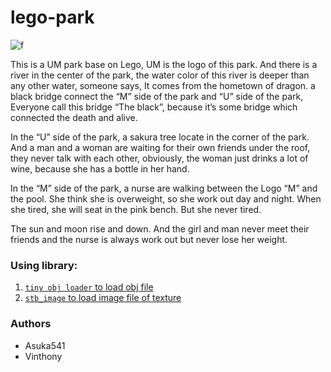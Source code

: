 # lego-park

![f](https://cloud.githubusercontent.com/assets/4397546/11606218/3971c5a4-9b54-11e5-810f-e6a994b9af6b.png)

This is a UM park base on Lego, UM is the logo of this park. And there is a river in the center of the park, the water color of this river is deeper than any other water, someone says, It comes from the hometown of dragon. a black bridge connect the “M” side of the park and “U” side of the park, Everyone call this bridge “The black”, because it’s some bridge which connected the death and alive.

In the “U” side of the park, a sakura tree locate in the corner of the park. And a man and a woman are waiting for their own friends under the roof, they never talk with each other, obviously, the woman just drinks a lot of wine, because she has a bottle in her hand.

In the “M” side of the park, a nurse are walking between the Logo “M” and the pool. She think she is overweight, so she work out day and night. When she tired, she will seat in the pink bench. But she never tired.

The sun and moon rise and down. And the girl and man never meet their friends and the nurse is always work out but never lose her weight.

### Using library:

1. [`tiny obj loader` to load obj file](https://github.com/syoyo/tinyobjloader)
2. [`stb_image` to load image file of texture](https://github.com/nothings/stb)


### Authors

* Asuka541
* Vinthony